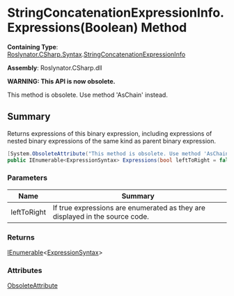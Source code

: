 # StringConcatenationExpressionInfo\.Expressions\(Boolean\) Method

**Containing Type**: [Roslynator.CSharp.Syntax](../../README.md)\.[StringConcatenationExpressionInfo](../README.md)

**Assembly**: Roslynator\.CSharp\.dll

**WARNING: This API is now obsolete\.**

This method is obsolete\. Use method 'AsChain' instead\.

## Summary

Returns expressions of this binary expression, including expressions of nested binary expressions of the same kind as parent binary expression\.

```csharp
[System.ObsoleteAttribute("This method is obsolete. Use method 'AsChain' instead.")]
public IEnumerable<ExpressionSyntax> Expressions(bool leftToRight = false)
```

### Parameters

| Name | Summary |
| ---- | ------- |
| leftToRight | If true expressions are enumerated as they are displayed in the source code\. |

### Returns

[IEnumerable](https://docs.microsoft.com/en-us/dotnet/api/system.collections.generic.ienumerable-1)\<[ExpressionSyntax](https://docs.microsoft.com/en-us/dotnet/api/microsoft.codeanalysis.csharp.syntax.expressionsyntax)>

### Attributes

[ObsoleteAttribute](https://docs.microsoft.com/en-us/dotnet/api/system.obsoleteattribute)
